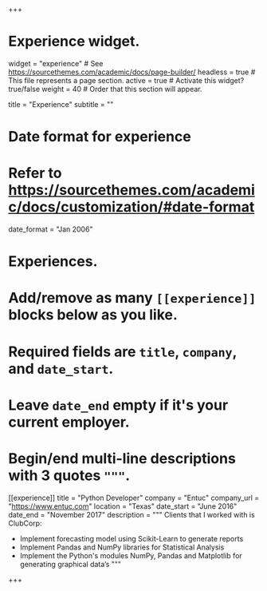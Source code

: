 +++
# Experience widget.
widget = "experience"  # See https://sourcethemes.com/academic/docs/page-builder/
headless = true  # This file represents a page section.
active = true  # Activate this widget? true/false
weight = 40  # Order that this section will appear.

title = "Experience"
subtitle = ""

# Date format for experience
#   Refer to https://sourcethemes.com/academic/docs/customization/#date-format
date_format = "Jan 2006"

# Experiences.
#   Add/remove as many `[[experience]]` blocks below as you like.
#   Required fields are `title`, `company`, and `date_start`.
#   Leave `date_end` empty if it's your current employer.
#   Begin/end multi-line descriptions with 3 quotes `"""`.
[[experience]]
  title = "Python Developer"
  company = "Entuc"
  company_url = "https://www.entuc.com"
  location = "Texas"
  date_start = "June 2016"
  date_end = "November 2017"
  description = """ Clients that I worked with is ClubCorp:
  
 * Implement forecasting model using Scikit-Learn to generate reports
 * Implement Pandas and NumPy libraries for Statistical Analysis
 * Implement the Python's modules NumPy, Pandas and Matplotlib for generating graphical data’s """
 
+++
